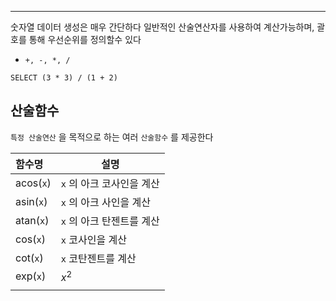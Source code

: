 
---

숫자열 데이터 생성은 매우 간단하다
일반적인 산술연산자를 사용하여 계산가능하며, 괄호를 통해 우선순위를 정의할수 있다

- `+, -, *, /`

```mysql
SELECT (3 * 3) / (1 + 2)
```

## 산술함수

`특정 산술연산` 을 목적으로 하는 여러 `산술함수` 를 제공한다

| 함수명       | 설명               |
| :-------- | ---------------- |
| acos(`x`) | `x` 의 아크 코사인을 계산 |
| asin(`x`) | `x` 의 아크 사인을 계산  |
| atan(`x`) | `x` 의 아크 탄젠트를 계산 |
| cos(`x`)  | `x` 코사인을 계산      |
| cot(`x`)  | `x` 코탄젠트를 계산     |
| exp(`x`)  | $x^2$            |
|           |                  |
